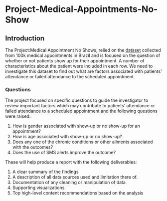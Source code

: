 # Project-Medical-Appointments-No-Show
## Introduction ##
The Project:Medical Appointment No Shows, relied on the [dataset](https://www.kaggle.com/datasets/joniarroba/noshowappointments?resource=download) collected from 100k medical appointments in Brazil and is focused on the question of whether or not patients show up for their appointment. A number of characteristics about the patient were included in each row. We need to investigate this dataset to find out what are factors associated with patients' attendance or failed attendance to the scheduled appointment.
### Questions ###
The project focused on specific questions to guide the investigator to review important factors which may contribute to patients’ attendance or failed attendance to a scheduled appointment and the following questions were raised:
1. How is gender associated with show-up or no show-up for an appointment?
2. How is age associated with show-up or no show-up?
3. Does any one of the chronic conditions or other ailments associated with the outcomes?
4. Does the use of SMS alerts improve the outcome?

These will help produce a report with the following deliverables: 
1.	A clear summary of the findings
2.	A description of all data sources used and limitation there of.
3.	Documentation of any cleaning or manipulation of data 
4.	Supporting visualizations  
5.	Top high-level content recommendations based on the analysis
